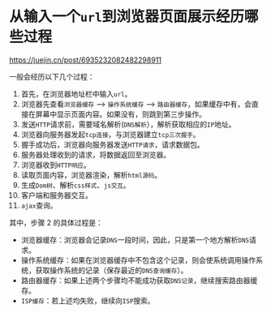 # 从输入一个`url`到浏览器页面展示经历哪些过程

https://juejin.cn/post/6935232082482298911

一般会经历以下几个过程：

1. 首先，在浏览器地址栏中输入`url`。
2. 浏览器先查看`浏览器缓存` --> `操作系统缓存` --> `路由器缓存`，如果缓存中有，会直接在屏幕中显示页面内容。如果没有，则跳到第三步操作。
3. 发送`HTTP`请求前，需要域名解析(`DNS解析`），解析获取相应的`IP`地址。
4. 浏览器向服务器发起`tcp连接`，与浏览器建立`tcp三次握手`。
5. 握手成功后，浏览器向服务器发送`HTTP请求`，请求数据包。
6. 服务器处理收到的请求，将数据返回至浏览器。
7. 浏览器收到`HTTP响应`。
8. 读取页面内容，浏览器渲染，解析`html源码`。
9. 生成`Dom树`、解析`css样式`、`js交互`。
10. 客户端和服务器交互。
11. `ajax`查询。

其中，步骤 2 的具体过程是：

- 浏览器缓存：浏览器会记录`DNS`一段时间，因此，只是第一个地方解析`DNS`请求。
- 操作系统缓存：如果在浏览器缓存中不包含这个记录，则会使系统调用操作系统，获取操作系统的记录（保存最近的`DNS查询缓存`）。
- 路由器缓存：如果上述两个步骤均不能成功获取`DNS记录`，继续搜索路由器缓存。
- `ISP缓存`：若上述均失败，继续向`ISP`搜索。
